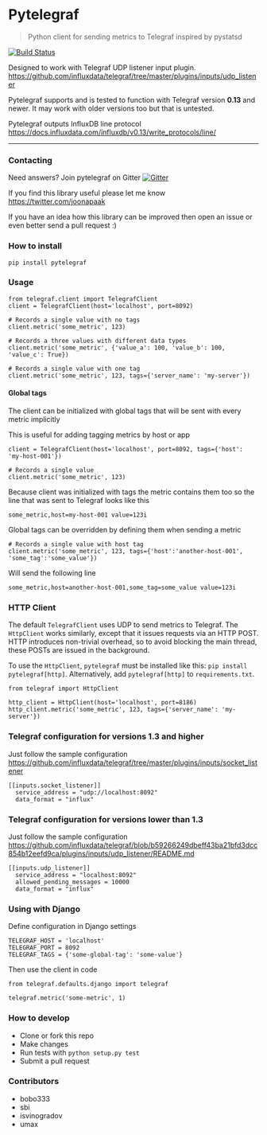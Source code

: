 # Pytelegraf
> Python client for sending metrics to Telegraf inspired by pystatsd

[![Build Status](https://travis-ci.org/paksu/pytelegraf.svg?branch=master)](https://travis-ci.org/paksu/pytelegraf)

Designed to work with Telegraf UDP listener input plugin.
https://github.com/influxdata/telegraf/tree/master/plugins/inputs/udp_listener

Pytelegraf supports and is tested to function with Telegraf version **0.13** and newer. It may work with older versions too but that is untested.

Pytelegraf outputs InfluxDB line protocol https://docs.influxdata.com/influxdb/v0.13/write_protocols/line/

---
### Contacting
Need answers? Join pytelegraf on Gitter
[![Gitter](https://img.shields.io/gitter/room/nwjs/nw.js.svg)](https://gitter.im/pytelegraf/Lobby?utm_source=share-link&utm_medium=link&utm_campaign=share-link)


If you find this library useful please let me know https://twitter.com/joonapaak

If you have an idea how this library can be improved then open an issue or even better send a pull request :)

### How to install
```pip install pytelegraf```

### Usage

```
from telegraf.client import TelegrafClient
client = TelegrafClient(host='localhost', port=8092)

# Records a single value with no tags
client.metric('some_metric', 123)

# Records a three values with different data types
client.metric('some_metric', {'value_a': 100, 'value_b': 100, 'value_c': True})

# Records a single value with one tag
client.metric('some_metric', 123, tags={'server_name': 'my-server'})
```

#### Global tags
The client can be initialized with global tags that will be sent with every metric implicitly

This is useful for adding tagging metrics by host or app
```
client = TelegrafClient(host='localhost', port=8092, tags={'host': 'my-host-001'})

# Records a single value
client.metric('some_metric', 123)
```

Because client was initialized with tags the metric contains them too so the line that was sent to Telegraf looks like this
```
some_metric,host=my-host-001 value=123i
```

Global tags can be overridden by defining them when sending a metric
```
# Records a single value with host tag
client.metric('some_metric', 123, tags={'host':'another-host-001', 'some_tag':'some_value'})
```

Will send the following line
```
some_metric,host=another-host-001,some_tag=some_value value=123i
```

### HTTP Client
The default `TelegrafClient` uses UDP to send metrics to Telegraf. The `HttpClient` works similarly, except that it issues requests via an HTTP POST. HTTP introduces non-trivial overhead, so to avoid blocking the main thread, these POSTs are issued in the background.

To use the `HttpClient`, `pytelegraf` must be installed like this: `pip install pytelegraf[http]`. Alternatively, add `pytelegraf[http]` to `requirements.txt`.

```
from telegraf import HttpClient

http_client = HttpClient(host='localhost', port=8186)
http_client.metric('some_metric', 123, tags={'server_name': 'my-server'})
```

### Telegraf configuration for versions 1.3 and higher
Just follow the sample configuration https://github.com/influxdata/telegraf/tree/master/plugins/inputs/socket_listener

```
[[inputs.socket_listener]]
  service_address = "udp://localhost:8092"
  data_format = "influx"
```

### Telegraf configuration for versions lower than 1.3
Just follow the sample configuration https://github.com/influxdata/telegraf/blob/b59266249dbeff43ba21bfd3dcc854b12eefd9ca/plugins/inputs/udp_listener/README.md

```
[[inputs.udp_listener]]
  service_address = "localhost:8092"
  allowed_pending_messages = 10000
  data_format = "influx"
```


### Using with Django

Define configuration in Django settings
```
TELEGRAF_HOST = 'localhost'
TELEGRAF_PORT = 8092
TELEGRAF_TAGS = {'some-global-tag': 'some-value'}
```

Then use the client in code
```
from telegraf.defaults.django import telegraf

telegraf.metric('some-metric', 1)
```

### How to develop

- Clone or fork this repo
- Make changes
- Run tests with `python setup.py test`
- Submit a pull request

### Contributors
- bobo333
- sbi
- isvinogradov
- umax

